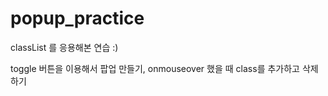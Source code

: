 # popup_practice

classList 를 응용해본 연습 :)

toggle 버튼을 이용해서 팝업 만들기, onmouseover 했을 때 class를 추가하고 삭제하기
